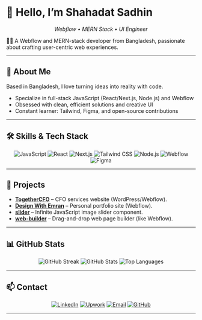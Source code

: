 # 👋 Hello, I’m Shahadat Sadhin  
<p align="center"><em>Webflow • MERN Stack • UI Engineer</em></p>  

👨‍💻 A Webflow and MERN-stack developer from Bangladesh, passionate about crafting user-centric web experiences.  

---

## 🚀 About Me  
Based in Bangladesh, I love turning ideas into reality with code.  
- Specialize in full-stack JavaScript (React/Next.js, Node.js) and Webflow  
- Obsessed with clean, efficient solutions and creative UI  
- Constant learner: Tailwind, Figma, and open-source contributions  

---

## 🛠️ Skills & Tech Stack  
<p align="center">  
<img alt="JavaScript" src="https://img.shields.io/badge/JavaScript-323330?style=flat-square&logo=javascript&logoColor=F7DF1E" />  
<img alt="React" src="https://img.shields.io/badge/React-323330?style=flat-square&logo=react&logoColor=61DAFB" />  
<img alt="Next.js" src="https://img.shields.io/badge/Next.js-000000?style=flat-square&logo=nextdotjs&logoColor=white" />  
<img alt="Tailwind CSS" src="https://img.shields.io/badge/Tailwind-323330?style=flat-square&logo=tailwindcss&logoColor=38BDF8" />  
<img alt="Node.js" src="https://img.shields.io/badge/Node.js-323330?style=flat-square&logo=node.js&logoColor=339933" />  
<img alt="Webflow" src="https://img.shields.io/badge/Webflow-323330?style=flat-square&logo=webflow&logoColor=FFFFFF" />  
<img alt="Figma" src="https://img.shields.io/badge/Figma-323330?style=flat-square&logo=figma&logoColor=F24E1E" />  
</p>  

---

## 📌 Projects  
- [**TogetherCFO**](https://www.togethercfo.com) – CFO services website (WordPress/Webflow).  
- [**Design With Emran**](https://www.designwithemran.com) – Personal portfolio site (Webflow).  
- [**slider**](https://github.com/sadhinvr/slider) – Infinite JavaScript image slider component.  
- [**web-builder**](https://github.com/sadhinvr/web-builder) – Drag-and-drop web page builder (like Webflow).  

---

## 📊 GitHub Stats  
<p align="center">  
  <img src="https://streak-stats.demolab.com?user=sadhinvr&theme=dark" alt="GitHub Streak" />  
  <img src="https://github-readme-stats.vercel.app/api?username=sadhinvr&show_icons=true&theme=dark" alt="GitHub Stats" />  
  <img src="https://github-readme-stats.vercel.app/api/top-langs/?username=sadhinvr&layout=compact&theme=dark" alt="Top Languages" />  
</p>  

---

## 📫 Contact  
<p align="center">  
  <a href="https://www.linkedin.com/in/your-profile"><img alt="LinkedIn" src="https://img.shields.io/badge/LinkedIn-%230077B5?style=flat-square&logo=linkedin&logoColor=white" /></a>  
  <a href="https://www.upwork.com/freelancers/~your-upwork"><img alt="Upwork" src="https://img.shields.io/badge/Upwork-%236FD44C?style=flat-square&logo=upwork&logoColor=white" /></a>  
  <a href="mailto:your-email@example.com"><img alt="Email" src="https://img.shields.io/badge/Email-%23D14836?style=flat-square&logo=gmail&logoColor=white" /></a>  
  <a href="https://github.com/sadhinvr"><img alt="GitHub" src="https://img.shields.io/badge/GitHub-%23121011?style=flat-square&logo=github&logoColor=white" /></a>  
</p>  

---
